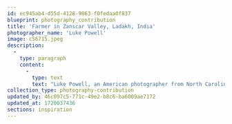 ```yaml
---
id: ec945ab4-d55d-4128-9063-f0fedaa0f837
blueprint: photography_contribution
title: 'Farmer in Zanscar Valley, Ladakh, India'
photographer_name: 'Luke Powell'
image: c56715.jpeg
description:
  -
    type: paragraph
    content:
      -
        type: text
        text: "Luke Powell, an American photographer from North Carolina, spent six years photographing in the Fertile Crescent  --  birthplace of agriculture and domestication  --  from the late 1970's to the early 1980's, creating his famous Afghan Folio. Luke was a master of the golden mean and, not least, he was one of the few image-makers who still made his own dye-transfer prints, which he exhibited widely across the planet. "
collection_type: photography-contribution
updated_by: 46c097c5-771c-49e2-b8c6-ba6009ae7172
updated_at: 1720037436
sections: inspiration
---
```

